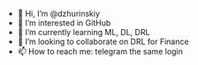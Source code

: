 - 👋 Hi, I’m @dzhurinskiy
- 👀 I’m interested in GitHub
- 🌱 I’m currently learning ML, DL, DRL
- 💞️ I’m looking to collaborate on DRL for Finance
- 📫 How to reach me: telegram the same login

<!---
dzhurinskiy/dzhurinskiy is a ✨ special ✨ repository because its `README.md` (this file) appears on your GitHub profile.
You can click the Preview link to take a look at your changes.
--->
